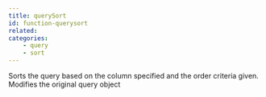 ```yaml
---
title: querySort
id: function-querysort
related:
categories:
    - query
    - sort
---
```


Sorts the query based on the column specified and the order criteria given. Modifies the original query object
